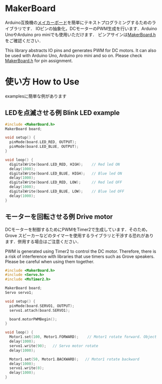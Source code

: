 # MakerBoard
Arduino互換機の[メイカーボード](https://prtimes.jp/main/html/rd/p/000000230.000015618.html)を簡単にテキストプログラミングするためのライブラリです．
IOピンの抽象化，DCモーターのPWM生成を行います．Arduino UnoやArduino pro miniでも使用いただけます．
ピンアサインは[MakerBoard.h](https://github.com/YUKAI/MakerBoard/blob/main/src/MakerBoard.h)をご確認ください．

This library abstracts IO pins and generates PWM for DC motors.
It can also be used with Arduino Uno, Arduino pro mini and so on. 
Please check [MakerBoard.h](https://github.com/YUKAI/MakerBoard/edit/main/src/MakerBoard.h) for pin assignment.

# 使い方 How to Use
examplesに簡単な例があります

## LEDを点滅させる例 Blink LED example
```cpp
#include <MakerBoard.h>
MakerBoard board;

void setup() {
  pinMode(board.LED_RED, OUTPUT);
  pinMode(board.LED_BLUE, OUTPUT);
}

void loop() {
  digitalWrite(board.LED_RED, HIGH);    // Red led ON 
  delay(1000);
  digitalWrite(board.LED_BLUE, HIGH);   // Blue led ON 
  delay(1000);
  digitalWrite(board.LED_RED, LOW);     // Red led OFF 
  delay(1000);
  digitalWrite(board.LED_BLUE, LOW);    // Blue led OFF
  delay(1000);
}

```

## モーターを回転させる例 Drive motor
DCモーターを制御するためにPWMをTimer2で生成しています．そのため，Grove スピーカーなどのタイマーを使用するライブラリと干渉する恐れがあります．併用する場合はご注意ください．

PWM is generated using Timer2 to control the DC motor. Therefore, there is a risk of interference with libraries that use timers such as Grove speakers. Please be careful when using them together.
```cpp
#include <MakerBoard.h>
#include <Servo.h>
#include <MsTimer2.h>

MakerBoard board;
Servo servo1;

void setup() {
  pinMode(board.SERVO1, OUTPUT);
  servo1.attach(board.SERVO1);

  board.motorPWMBegin();
}

void loop() {
  Motor1.set(100, Motor1.FORWARD);    // Motor1 rotate forward. Object motor1 was included from MakerBoard.h
  delay(1000);
  servo1.write(90);   // Servo motor rotate
  delay(1000);

  Motor1.set(50, Motor1.BACKWARD);   // Motor1 rotate backward 
  delay(1000);
  servo1.write(0);
  delay(1000);
}

```
